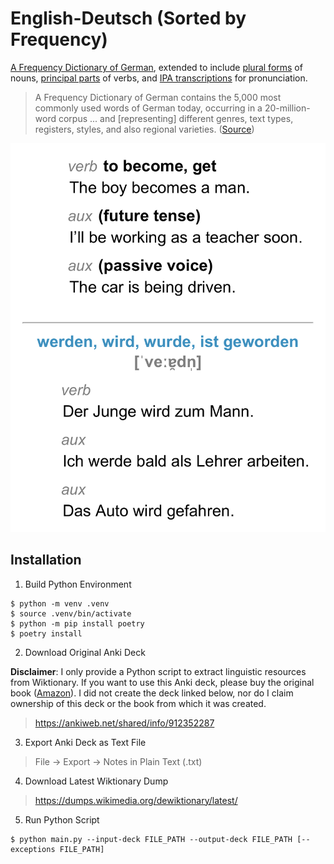 # English-Deutsch (Sorted by Frequency)

[A Frequency Dictionary of German](https://ankiweb.net/shared/info/912352287), extended to include [plural forms](https://en.wiktionary.org/wiki/Appendix:German_plurals) of nouns, [principal parts](https://en.wikipedia.org/wiki/Principal_parts) of verbs, and [IPA transcriptions](https://en.wikipedia.org/wiki/Help:IPA/Standard_German) for pronunciation.

> A Frequency Dictionary of German contains the 5,000 most commonly used words of German today, occurring in a 20-million-word corpus ... and [representing] different genres, text types, registers, styles, and also regional varieties. ([Source](https://www.amazon.com/Frequency-Dictionary-German-Vocabulary-Dictionaries/dp/1138659789))

![anki_card.jpg](anki_card.jpg)

## Installation
1. Build Python Environment
```
$ python -m venv .venv
$ source .venv/bin/activate
$ python -m pip install poetry
$ poetry install
```
2. Download Original Anki Deck

**Disclaimer**: I only provide a Python script to extract linguistic resources from Wiktionary. If you want to use this Anki deck, please buy the original book ([Amazon](https://www.amazon.com/Frequency-Dictionary-German-Vocabulary-Dictionaries/dp/1138659789)). I did not create the deck linked below, nor do I claim ownership of this deck or the book from which it was created.
> https://ankiweb.net/shared/info/912352287
3. Export Anki Deck as Text File
> File → Export → Notes in Plain Text (.txt)
4. Download Latest Wiktionary Dump
> https://dumps.wikimedia.org/dewiktionary/latest/
5. Run Python Script
```
$ python main.py --input-deck FILE_PATH --output-deck FILE_PATH [--exceptions FILE_PATH]
```

